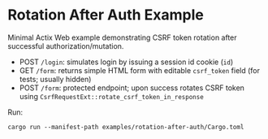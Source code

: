 # Rotation After Auth Example

Minimal Actix Web example demonstrating CSRF token rotation after successful authorization/mutation.

- POST `/login`: simulates login by issuing a session id cookie (`id`)
- GET `/form`: returns simple HTML form with editable `csrf_token` field (for tests; usually hidden)
- POST `/form`: protected endpoint; upon success rotates CSRF token using
  `CsrfRequestExt::rotate_csrf_token_in_response`

Run:

```
cargo run --manifest-path examples/rotation-after-auth/Cargo.toml
```